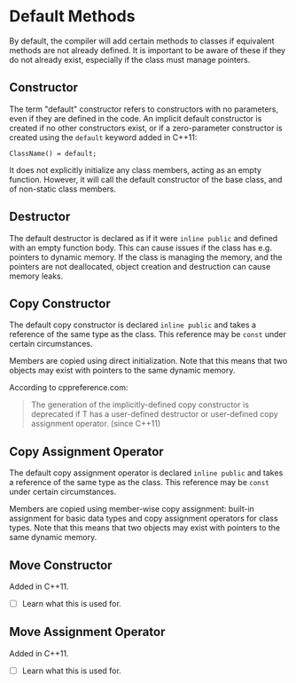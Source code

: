 # Default Methods #
By default, the compiler will add certain methods to classes if equivalent
methods are not already defined.  It is important to be aware of these if they
do not already exist, especially if the class must manage pointers.

## Constructor ##
The term "default" constructor refers to constructors with no parameters, even
if they are defined in the code.  An implicit default constructor is created if
no other constructors exist, or if a zero-parameter constructor is created using
the `default` keyword added in C++11:
```
ClassName() = default;
```

It does not explicitly initialize any class members, acting as an empty
function.  However, it will call the default constructor of the base class, and
of non-static class members.

## Destructor ##
The default destructor is declared as if it were `inline public` and defined
with an empty function body.  This can cause issues if the class has e.g.
pointers to dynamic memory.  If the class is managing the memory, and the
pointers are not deallocated, object creation and destruction can cause memory
leaks.

## Copy Constructor ##
The default copy constructor is declared `inline public` and takes a reference
of the same type as the class.  This reference may be `const` under certain
circumstances.

Members are copied using direct initialization.  Note that this means that two
objects may exist with pointers to the same dynamic memory.

According to cppreference.com:

> The generation of the implicitly-defined copy constructor is deprecated if T
> has a user-defined destructor or user-defined copy assignment operator.
> (since C++11)

## Copy Assignment Operator ##
The default copy assignment operator is declared `inline public` and takes a
reference of the same type as the class.  This reference may be `const` under
certain circumstances.

Members are copied using member-wise copy assignment:  built-in assignment for
basic data types and copy assignment operators for class types.  Note that this
means that two objects may exist with pointers to the same dynamic memory.

## Move Constructor ##
Added in C++11.

* [ ] Learn what this is used for.

## Move Assignment Operator ##
Added in C++11.

* [ ] Learn what this is used for.
